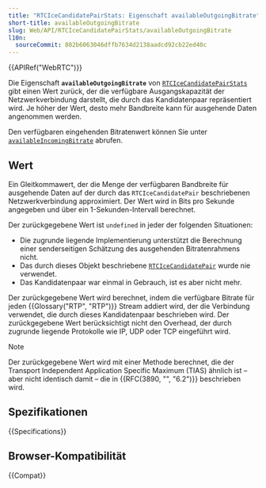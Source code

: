```yaml
---
title: "RTCIceCandidatePairStats: Eigenschaft availableOutgoingBitrate"
short-title: availableOutgoingBitrate
slug: Web/API/RTCIceCandidatePairStats/availableOutgoingBitrate
l10n:
  sourceCommit: 802b6063046dffb7634d2138aadcd92cb22ed40c
---
```


{{APIRef("WebRTC")}}

Die Eigenschaft **`availableOutgoingBitrate`** von [`RTCIceCandidatePairStats`](/de/docs/Web/API/RTCIceCandidatePairStats) gibt einen Wert zurück, der die verfügbare Ausgangskapazität der Netzwerkverbindung darstellt, die durch das Kandidatenpaar repräsentiert wird. Je höher der Wert, desto mehr Bandbreite kann für ausgehende Daten angenommen werden.

Den verfügbaren eingehenden Bitratenwert können Sie unter [`availableIncomingBitrate`](/de/docs/Web/API/RTCIceCandidatePairStats/availableIncomingBitrate) abrufen.

## Wert

Ein Gleitkommawert, der die Menge der verfügbaren Bandbreite für ausgehende Daten auf der durch das `RTCIceCandidatePair` beschriebenen Netzwerkverbindung approximiert. Der Wert wird in Bits pro Sekunde angegeben und über ein 1-Sekunden-Intervall berechnet.

Der zurückgegebene Wert ist `undefined` in jeder der folgenden Situationen:

- Die zugrunde liegende Implementierung unterstützt die Berechnung einer senderseitigen Schätzung des ausgehenden Bitratenrahmens nicht.
- Das durch dieses Objekt beschriebene [`RTCIceCandidatePair`](/de/docs/Web/API/RTCIceCandidatePair) wurde nie verwendet.
- Das Kandidatenpaar war einmal in Gebrauch, ist es aber nicht mehr.

Der zurückgegebene Wert wird berechnet, indem die verfügbare Bitrate für jeden {{Glossary("RTP", "RTP")}} Stream addiert wird, der die Verbindung verwendet, die durch dieses Kandidatenpaar beschrieben wird. Der zurückgegebene Wert berücksichtigt nicht den Overhead, der durch zugrunde liegende Protokolle wie IP, UDP oder TCP eingeführt wird.

> [!NOTE]
> Der zurückgegebene Wert wird mit einer Methode berechnet, die der Transport Independent Application Specific Maximum (TIAS) ähnlich ist – aber nicht identisch damit – die in {{RFC(3890, "", "6.2")}} beschrieben wird.

## Spezifikationen

{{Specifications}}

## Browser-Kompatibilität

{{Compat}}
